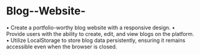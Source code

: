 # Blog--Website-
• Create a portfolio-worthy blog website with a responsive design. • Provide users with the ability to create, edit, and view blogs on the platform. • Utilize LocalStorage to store blog data persistently, ensuring it remains accessible even when the browser is closed.
